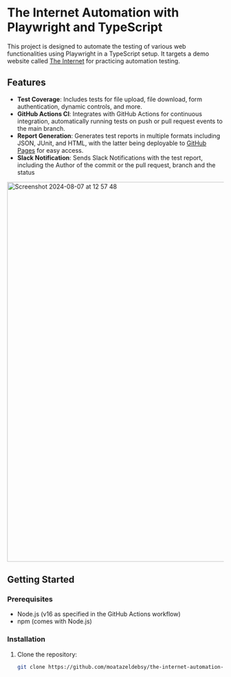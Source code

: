 # The Internet Automation with Playwright and TypeScript

This project is designed to automate the testing of various web functionalities using Playwright in a TypeScript setup. It targets a demo website called [The Internet](https://the-internet.herokuapp.com/) for practicing automation testing.

## Features

- **Test Coverage**: Includes tests for file upload, file download, form authentication, dynamic controls, and more.
- **GitHub Actions CI**: Integrates with GitHub Actions for continuous integration, automatically running tests on push or pull request events to the main branch.
- **Report Generation**: Generates test reports in multiple formats including JSON, JUnit, and HTML, with the latter being deployable to [GitHub Pages](https://moatazeldebsy.github.io/the-internet-automation-playwright-typescript/) for easy access.
- **Slack Notification**: Sends Slack Notifications with the test report, including the Author of the commit or the pull request, branch and the status

<img width="883" alt="Screenshot 2024-08-07 at 12 57 48" src="https://github.com/user-attachments/assets/50b1c712-13e4-444e-887a-93ec8157594c">



## Getting Started

### Prerequisites

- Node.js (v16 as specified in the GitHub Actions workflow)
- npm (comes with Node.js)

### Installation

1. Clone the repository:
   ```sh
   git clone https://github.com/moatazeldebsy/the-internet-automation-typescript-playwright.git

